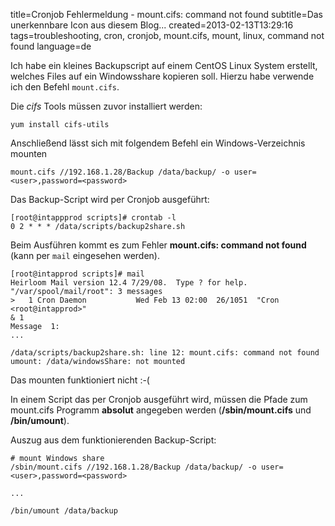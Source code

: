 title=Cronjob Fehlermeldung - mount.cifs: command not found
subtitle=Das unerkennbare Icon aus diesem Blog...
created=2013-02-13T13:29:16
tags=troubleshooting, cron, cronjob, mount.cifs, mount, linux, command not found
language=de

Ich habe ein kleines Backupscript auf einem CentOS Linux System erstellt, welches
Files auf ein Windowsshare kopieren soll. Hierzu habe verwende ich den Befehl `mount.cifs`.

Die *cifs* Tools müssen zuvor installiert werden:

	yum install cifs-utils

Anschließend lässt sich mit folgendem Befehl ein Windows-Verzeichnis mounten

	mount.cifs //192.168.1.28/Backup /data/backup/ -o user=<user>,password=<password>
  
  
Das Backup-Script wird per Cronjob ausgeführt:

	[root@intappprod scripts]# crontab -l
	0 2 * * * /data/scripts/backup2share.sh

Beim Ausführen kommt es zum Fehler **mount.cifs: command not found** (kann per `mail` eingesehen werden).

	[root@intapprod scripts]# mail
	Heirloom Mail version 12.4 7/29/08.  Type ? for help.
	"/var/spool/mail/root": 3 messages
	>   1 Cron Daemon           Wed Feb 13 02:00  26/1051  "Cron <root@intapprod>"
	& 1
	Message  1:
	...
	
	/data/scripts/backup2share.sh: line 12: mount.cifs: command not found
	umount: /data/windowsShare: not mounted

Das mounten funktioniert nicht :-(

In einem Script das per Cronjob ausgeführt wird, müssen die Pfade zum mount.cifs 
Programm **absolut** angegeben werden (**/sbin/mount.cifs** und **/bin/umount**).

Auszug aus dem funktionierenden Backup-Script:

	# mount Windows share
	/sbin/mount.cifs //192.168.1.28/Backup /data/backup/ -o user=<user>,password=<password>
	
	...
	
	/bin/umount /data/backup

